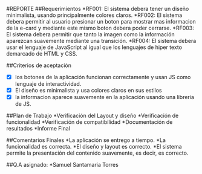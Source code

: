 #REPORTE
##Requerimientos
  *RF001: El sistema debera tener un diseño minimalista, usando principalmente colores claros.
  *RF002: El sistema debera permitir al usuario presionar un boton para mostrar mas informacion de la e-card y mediante este mismo boton debera poder cerrarse. 
  *RF003: El sistema debera permitir que tanto la imagen como la información aparezcan suavemente mediante una transición.
  *RF004: El sistema debera usar el lenguaje de JavaScript al igual que los lenguajes de hiper texto demarcado de HTML y CSS.

##Criterios de aceptación
* [x] los botones de la aplicación funcionan correctamente y usan JS como lenguaje de interactividad. 
* [x] El diseño es minimalista y usa colores claros en sus estilos
* [X] la informacion aparece suavemente en la aplicación usando una libreria de JS.

##Plan de Trabajo
*Verificación del Layout y diseño
*Verificación de funcionalidad
*Verificación de compatibilidad
*Documentación de resultados
*Informe Final

##Comentarios Finales
*La aplicación se entrego a tiempo.
*La funcionalidad es correcta.
*El diseño y layout es correcto. 
*El sistema permite la presentación del contenido suavemente, es decir, es correcto. 

##Q.A asignado: 
*Samuel Santamaria Torres
